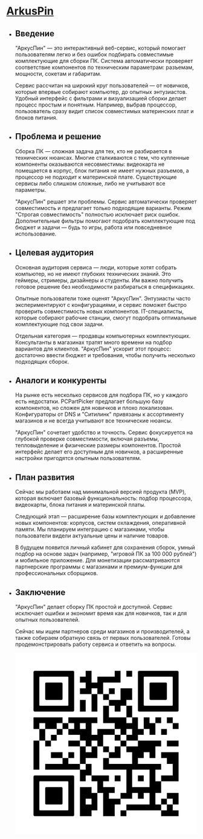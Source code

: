  #  [ArkusPin](https://lthftrt.github.io/ArkusPin/)
- ## Введение

  "АркусПин" — это интерактивный веб-сервис, который помогает пользователям легко и без ошибок подбирать совместимые комплектующие для сборки ПК. Система автоматически проверяет соответствие компонентов по техническим параметрам: разъемам, мощности, сокетам и габаритам.

  Сервис рассчитан на широкий круг пользователей — от новичков, которые впервые собирают компьютер, до опытных энтузиастов. Удобный интерфейс с фильтрами и визуализацией сборки делает процесс простым и понятным. Например, выбрав процессор, пользователь сразу видит     список совместимых материнских плат и блоков питания.

- ## Проблема и решение

  Сборка ПК — сложная задача для тех, кто не разбирается в технических нюансах. Многие сталкиваются с тем, что купленные компоненты оказываются несовместимы: видеокарта не помещается в корпус, блок питания не имеет нужных разъемов, а процессор не подходит к материнской   плате. Существующие сервисы либо слишком сложные, либо не учитывают все параметры.

  "АркусПин" решает эти проблемы. Сервис автоматически проверяет совместимость и предлагает только подходящие варианты. Режим "Строгая совместимость" полностью исключает риск ошибок. Дополнительные фильтры помогают подобрать комплектующие под бюджет и задачи — будь то   игры, работа или повседневное использование.

- ## Целевая аудитория

  Основная аудитория сервиса — люди, которые хотят собрать компьютер, но не имеют глубоких технических знаний. Это геймеры, стримеры, дизайнеры и студенты. Им важно получить готовое решение без необходимости разбираться в спецификациях.
  
  Опытные пользователи тоже оценят "АркусПин". Энтузиасты часто экспериментируют с конфигурациями, и сервис поможет быстро проверить совместимость новых компонентов. IT-специалисты, которые собирают рабочие станции, смогут подобрать оптимальные комплектующие под свои задачи.
  
  Отдельная категория — продавцы компьютерных комплектующих. Консультанты в магазинах тратят много времени на подбор вариантов для клиентов. "АркусПин" ускорит этот процесс: достаточно ввести бюджет и требования, чтобы получить несколько подходящих сборок.

- ## Аналоги и конкуренты

  На рынке есть несколько сервисов для подбора ПК, но у каждого есть недостатки. PCPartPicker предлагает большую базу компонентов, но сложен для новичков и плохо локализован. Конфигураторы от DNS и "Ситилинк" привязаны к ассортименту магазинов и не всегда учитывают все технические нюансы.
  
  "АркусПин" сочетает удобство и точность. Сервис фокусируется на глубокой проверке совместимости, включая разъемы, тепловыделение и физические размеры компонентов. Простой интерфейс делает его доступным для новичков, а расширенные настройки пригодятся опытным пользователям.

- ## План развития

  Сейчас мы работаем над минимальной версией продукта (MVP), которая включает базовый функциональность: подбор процессора, видеокарты, блока питания и материнской платы.
  
  Следующий этап — расширение базы комплектующих и добавление новых компонентов: корпусов, систем охлаждения, оперативной памяти. Мы планируем интеграцию с магазинами, чтобы пользователи видели актуальные цены и наличие товаров.
  
  В будущем появится личный кабинет для сохранения сборок, умный подбор на основе задач (например, "игровой ПК за 100 000 рублей") и мобильное приложение. Для монетизации рассматриваются партнерские программы с магазинами и премиум-функции для профессиональных сборщиков.

- ## Заключение

  "АркусПин" делает сборку ПК простой и доступной. Сервис исключает ошибки и экономит время как для новичков, так и для опытных пользователей.
  
  Сейчас мы ищем партнеров среди магазинов и производителей, а также собираем обратную связь от первых пользователей. Готовы продемонстрировать работу сервиса и ответить на вопросы.

  ![Для перехода на страницу](/images/qr768.png) 
